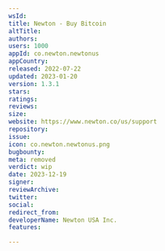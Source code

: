 ```yaml
---
wsId: 
title: Newton - Buy Bitcoin
altTitle: 
authors: 
users: 1000
appId: co.newton.newtonus
appCountry: 
released: 2022-07-22
updated: 2023-01-20
version: 1.3.1
stars: 
ratings: 
reviews: 
size: 
website: https://www.newton.co/us/support
repository: 
issue: 
icon: co.newton.newtonus.png
bugbounty: 
meta: removed
verdict: wip
date: 2023-12-19
signer: 
reviewArchive: 
twitter: 
social: 
redirect_from: 
developerName: Newton USA Inc.
features: 

---
```


